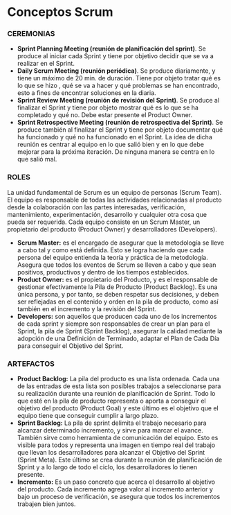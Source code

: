 # Conceptos Scrum

### CEREMONIAS

- **Sprint Planning Meeting (reunión de planificación del sprint)**. Se produce al iniciar cada Sprint y tiene por objetivo decidir que se va a realizar en el Sprint.
- **Daily Scrum Meeting (reunión periódica)**. Se produce diariamente, y tiene un máximo de 20 min. de duración. Tiene por objeto tratar qué es lo que se hizo , qué se va a hacer y qué problemas se han encontrado, esto a fines de encontrar soluciones en la diaria.
- **Sprint Review Meeting (reunión de revisión del Sprint)**. Se produce al finalizar el Sprint y tiene por objeto mostrar qué es lo que se ha completado y qué no. Debe estar presente el Product Owner.
- **Sprint Retrospective Meeting (reunión de retrospectiva del Sprint)**. Se produce también al finalizar el Sprint y tiene por objeto documentar qué ha funcionado y qué no ha funcionado en el Sprint. La idea de dicha reunión es centrar al equipo en lo que salió bien y en lo que debe mejorar para la próxima iteración. De ninguna manera se centra en lo que salió mal.

### ROLES

La unidad fundamental de Scrum es un equipo de personas (Scrum Team). El equipo es responsable de todas las actividades relacionadas al producto desde la colaboración con las partes interesadas, verificación, mantenimiento, experimentación, desarrollo y cualquier otra cosa que pueda ser requerida.
Cada equipo consiste en un Scrum Master, un propietario del producto (Product Owner)  y desarrolladores (Developers).
- **Scrum Master:** es el encargado de asegurar que la metodología se lleve a cabo tal y como está definida. Esto se logra haciendo que cada persona del equipo entienda la teoría y práctica de la metodología. Asegura que todos los eventos de Scrum se lleven a cabo y que sean positivos, productivos y dentro de los tiempos establecidos.
- **Product Owner:** es el propietario del Producto, y es el responsable de gestionar efectivamente la Pila de Producto (Product Backlog). Es una única persona, y por tanto, se deben respetar sus decisiones, y deben ser reflejadas en el contenido y orden en la pila de producto, como así también en el incremento y la revisión del Sprint.
- **Developers:** son aquellos que producen cada uno de los incrementos de cada sprint y siempre son responsables de crear un plan para el Sprint, la pila de Sprint (Sprint Backlog), asegurar la calidad mediante la adopción de una Definición de Terminado, adaptar el Plan de Cada Día para conseguir el Objetivo del Sprint.

### ARTEFACTOS

- **Product Backlog:** La pila del producto es una lista ordenada. Cada una de las entradas de esta lista son posibles trabajos a seleccionarse para su realización durante una reunión de planificación de Sprint. Todo lo que esté en la pila de producto representa o aporta a conseguir el objetivo del producto (Product Goal) y este último es el objetivo que el equipo tiene que conseguir cumplir a largo plazo.
- **Sprint Backlog:** La pila de sprint delimita el trabajo necesario para alcanzar determinado incremento, y sirve para marcar el avance. También sirve como herramienta de comunicación del equipo. Esto es visible para todos y representa una imagen en tiempo real del trabajo que llevan los desarrolladores para alcanzar el Objetivo del Sprint (Sprint Meta). Este último se crea durante la reunión de planificación de Sprint y a lo largo de todo el ciclo, los desarrolladores lo tienen presente.
- **Incremento:** Es un paso concreto que acerca el desarrollo al objetivo del producto. Cada incremento agrega valor al incremento anterior y bajo un proceso de verificación, se asegura que todos los incrementos trabajen bien juntos.
